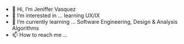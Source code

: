 - 👋 Hi, I’m Jeniffer Vasquez
- 👀 I’m interested in ... learning UX/IX
- 🌱 I’m currently learning ... Software Engineering, Design & Analysis Algorithms
- 📫 How to reach me ...

<!---
vasqujen/vasqujen is a ✨ special ✨ repository because its `README.md` (this file) appears on your GitHub profile.
You can click the Preview link to take a look at your changes.
--->
